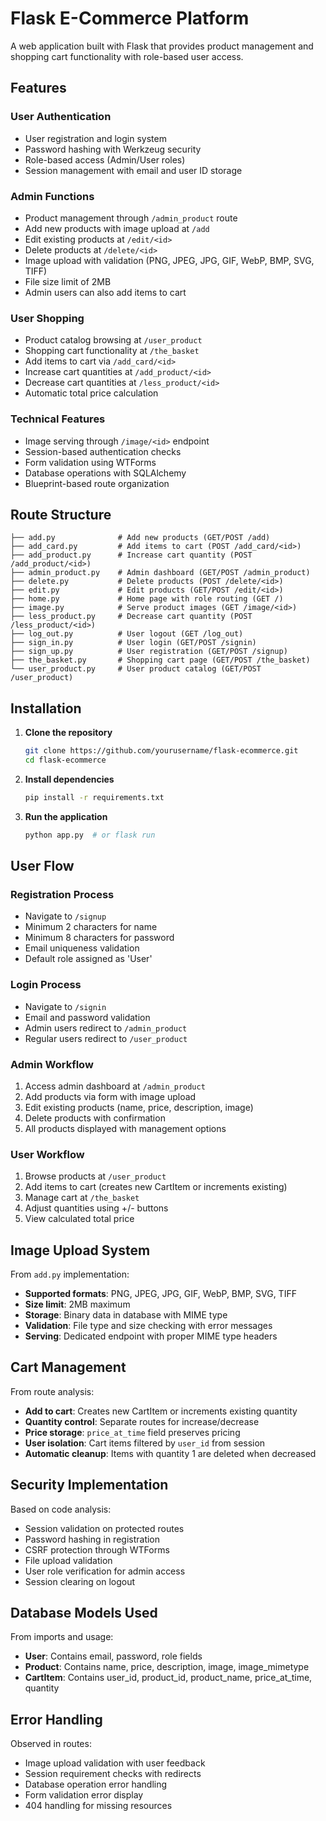 # Flask E-Commerce Platform

A web application built with Flask that provides product management and shopping cart functionality with role-based user access.

## Features

### User Authentication
- User registration and login system
- Password hashing with Werkzeug security
- Role-based access (Admin/User roles)
- Session management with email and user ID storage

### Admin Functions
- Product management through `/admin_product` route
- Add new products with image upload at `/add`
- Edit existing products at `/edit/<id>`
- Delete products at `/delete/<id>`
- Image upload with validation (PNG, JPEG, JPG, GIF, WebP, BMP, SVG, TIFF)
- File size limit of 2MB
- Admin users can also add items to cart

### User Shopping
- Product catalog browsing at `/user_product`
- Shopping cart functionality at `/the_basket`
- Add items to cart via `/add_card/<id>`
- Increase cart quantities at `/add_product/<id>`
- Decrease cart quantities at `/less_product/<id>`
- Automatic total price calculation

### Technical Features
- Image serving through `/image/<id>` endpoint
- Session-based authentication checks
- Form validation using WTForms
- Database operations with SQLAlchemy
- Blueprint-based route organization

## Route Structure

```
├── add.py              # Add new products (GET/POST /add)
├── add_card.py         # Add items to cart (POST /add_card/<id>)
├── add_product.py      # Increase cart quantity (POST /add_product/<id>)
├── admin_product.py    # Admin dashboard (GET/POST /admin_product)
├── delete.py           # Delete products (POST /delete/<id>)
├── edit.py             # Edit products (GET/POST /edit/<id>)
├── home.py             # Home page with role routing (GET /)
├── image.py            # Serve product images (GET /image/<id>)
├── less_product.py     # Decrease cart quantity (POST /less_product/<id>)
├── log_out.py          # User logout (GET /log_out)
├── sign_in.py          # User login (GET/POST /signin)
├── sign_up.py          # User registration (GET/POST /signup)
├── the_basket.py       # Shopping cart page (GET/POST /the_basket)
└── user_product.py     # User product catalog (GET/POST /user_product)
```

## Installation

1. **Clone the repository**
   ```bash
   git clone https://github.com/yourusername/flask-ecommerce.git
   cd flask-ecommerce
   ```

2. **Install dependencies**
   ```bash
   pip install -r requirements.txt
   ```

3. **Run the application**
   ```bash
   python app.py  # or flask run
   ```

## User Flow

### Registration Process
- Navigate to `/signup`
- Minimum 2 characters for name
- Minimum 8 characters for password
- Email uniqueness validation
- Default role assigned as 'User'

### Login Process
- Navigate to `/signin`
- Email and password validation
- Admin users redirect to `/admin_product`
- Regular users redirect to `/user_product`

### Admin Workflow
1. Access admin dashboard at `/admin_product`
2. Add products via form with image upload
3. Edit existing products (name, price, description, image)
4. Delete products with confirmation
5. All products displayed with management options

### User Workflow
1. Browse products at `/user_product`
2. Add items to cart (creates new CartItem or increments existing)
3. Manage cart at `/the_basket`
4. Adjust quantities using +/- buttons
5. View calculated total price

## Image Upload System

From `add.py` implementation:
- **Supported formats**: PNG, JPEG, JPG, GIF, WebP, BMP, SVG, TIFF
- **Size limit**: 2MB maximum
- **Storage**: Binary data in database with MIME type
- **Validation**: File type and size checking with error messages
- **Serving**: Dedicated endpoint with proper MIME type headers

## Cart Management

From route analysis:
- **Add to cart**: Creates new CartItem or increments existing quantity
- **Quantity control**: Separate routes for increase/decrease
- **Price storage**: `price_at_time` field preserves pricing
- **User isolation**: Cart items filtered by `user_id` from session
- **Automatic cleanup**: Items with quantity 1 are deleted when decreased

## Security Implementation

Based on code analysis:
- Session validation on protected routes
- Password hashing in registration
- CSRF protection through WTForms
- File upload validation
- User role verification for admin access
- Session clearing on logout

## Database Models Used

From imports and usage:
- **User**: Contains email, password, role fields
- **Product**: Contains name, price, description, image, image_mimetype
- **CartItem**: Contains user_id, product_id, product_name, price_at_time, quantity

## Error Handling

Observed in routes:
- Image upload validation with user feedback
- Session requirement checks with redirects
- Database operation error handling
- Form validation error display
- 404 handling for missing resources

